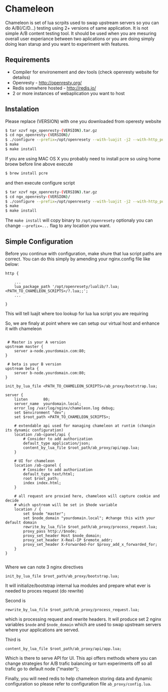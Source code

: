 # Chameleon

Chameleon is set of lua scrpits used to swap upstream servers so you can do A/B(/C/D...) testing using 2+ versions of same application. It is not simple A/B content testing tool. It should be used when you are mesuring overall user experiance between two aplications or you are doing simply doing lean starup and you want to experiment with features.

## Requirements

* Compiler for environement and dev tools (check openresty website for detailss)
* Openresty - http://openresty.org/
* Redis somwhere hosted - http://redis.io/
* 2 or more instances of webaplication you want to host

## Instalation

Please replace (VERSION) with one you downloaded from operesty website

```bash
$ tar xzvf ngx_openresty-(VERSION).tar.gz
$ cd ngx_openresty-(VERSION)/
$ ./configure --prefix=/opt/openresety --with-luajit -j2 --with-http_postgres_module --with-http_iconv_module --with-http_geoip_module --with-google_perftools_module
$ make
$ make install
```

If you are using MAC OS X you probably need to install pcre so using home broew before line above execute

```bash
$ brew install pcre
```

and then execute configure script

```bash
$ tar xzvf ngx_openresty-(VERSION).tar.gz
$ cd ngx_openresty-(VERSION)/
$ ./configure --prefix=/opt/openresety --with-luajit -j2 --with-http_postgres_module --with-http_iconv_module --with-http_geoip_module --with-google_perftools_module --with-cc-opt="-I/usr/local/Cellar/pcre/8.33/include" --with-ld-opt="-L/usr/local/Cellar/pcre/8.33/lib"
$ make
$ make install

```

The ```make install``` will copy binary to ```/opt/openresety``` optionaly you can change ```--prefix=...``` flag to any location you want.

## Simple Configuration

Before you continue with configuration, make shure that lua script paths are correct. You can do this simply by amending your nginx.config file like below:

```
http {
    
    ...
    lua_package_path '/opt/openresety/lualib/?.lua;<PATH_TO_CHAMELEON_SCRIPTS>/?.lua;;';
    ...

}
```

This will tell luajit where too lookup for lua lua script you are requiring

So, we are finaly at point where we can setup our virtual host and enhance it with chameleon

```nginx

 # Master is your A version
upstream master {
    server a-node.yourdomain.com:80;
}

 # beta is your B version
upstream beta {
    server b-node.yourdomain.com:80;
}

init_by_lua_file <PATH_TO_CHAMELEON_SCRIPTS>/ab_proxy/bootstrap.lua;

server {
    listen       80;
    server_name  yourdomain.local;
    error_log /var/log/nginx/chameleon.log debug;
    set $environment "dev";
    set $root_path <PATH_TO_CHAMELEON_SCRIPTS>;

    # extendable api used for managing chameleon at runtim (changin its dynamic configuration)
    location /ab-cpanel/api {
        # Consider to add authorization
        default_type application/json;
        content_by_lua_file $root_path/ab_proxy/api/app.lua;
    }

    # UI for chameleon
    location /ab-cpanel {
        # Consider to add authorization
        default_type text/html;
        root $root_path;
        index index.html;
    }

    # all request are proxied here, chameleon will capture cookie and decide 
    # which upstream will be set in $hode variable
    location / {
        set $node "master";
        set $node_domain "yourdomain.local"; #change this with your default domain
        rewrite_by_lua_file $root_path/ab_proxy/process_request.lua;
        proxy_pass http://$node;
        proxy_set_header Host $node_domain;
        proxy_set_header X-Real-IP $remote_addr;
        proxy_set_header X-Forwarded-For $proxy_add_x_forwarded_for;
    }   
}


```

Where we can note 3 nginx directives

` init_by_lua_file $root_path/ab_proxy/bootstrap.lua; `

It will initialize/bootstrap internal lua modules and prepare what ever is needed to proces request (do rewrite)

Second is 

` rewrite_by_lua_file $root_path/ab_proxy/process_request.lua; `

which is processing request and rewrite headers. It will produce set 2 nginx variables `$node` and `$node_domain` which are used to swap upstream servers where your applications are served.

Third is

`content_by_lua_file $root_path/ab_proxy/api/app.lua;`

Which is there to serve API for UI. This api offers methods where you can change strategies for A/B trafic balancing or turn experiments off so all trafic go to default node ("master");

Finally, you will need redis to help chameleon storing data and dynamic configuration so please refer to  configuration file `ab_proxy/config.lua`.

